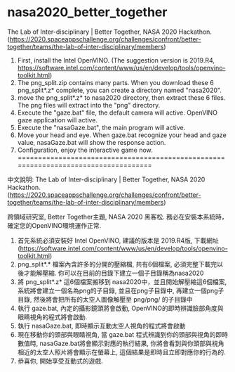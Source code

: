 # nasa2020_better_together

The Lab of Inter-disciplinary | Better Together, NASA 2020 Hackathon.
(https://2020.spaceappschallenge.org/challenges/confront/better-together/teams/the-lab-of-inter-disciplinary/members)

1. First, install the Intel OpenVINO. (The suggestion version is 2019.R4, https://software.intel.com/content/www/us/en/develop/tools/openvino-toolkit.html)
2. The png_split.zip contains many parts. When you download these 6 png_split*.z* complete, you can create a directory named "nasa2020".
3. move the png_split*.z* to nasa2020 directory, then extract these 6 files. The png files will extract into the "png" directory.
4. Execute the "gaze.bat" file, the default camera will active. OpenVINO gaze application will active.
5. Execute the "nasaGaze.bat", the main program will active.
6. Move your head and eye. When gaze.bat recognize your head and gaze value, nasaGaze.bat will show the response action.
7. Configuration, enjoy the interactive game now.
====================================================================================

中文說明:
The Lab of Inter-disciplinary | Better Together, NASA 2020 Hackathon.
(https://2020.spaceappschallenge.org/challenges/confront/better-together/teams/the-lab-of-inter-disciplinary/members)

跨領域研究室, Better Together主題, NASA 2020 黑客松.
務必在安裝本系統時，確定您的OpenVINO環境運作正常.

1. 首先系統必須安裝好 Intel OpenVINO, 建議的版本是 2019.R4版, 下載網址(https://software.intel.com/content/www/us/en/develop/tools/openvino-toolkit.html)
2. png_split*.* 檔案內含許多的分開的壓縮檔, 共有6個檔案, 必須完整下載完以後才能解壓縮. 
   你可以在目前的目錄下建立一個子目錄稱為nasa2020
3. 將 png_split*.z* 這6個檔案搬移到 nasa2020中，並且開始解壓縮這6個檔案, 系統將會建立一個名為png的子目錄, 並且在png子目錄中, 再建立一個png子目錄, 然後將會把所有的太空人圖像解壓至 png/png/ 的子目錄中
4. 執行 gaze.bat, 內定的攝影鏡頭將會啟動, OpenVINO的即時辨識臉部角度與眼睛視角的程式將會啟動.
5. 執行 nasaGaze.bat, 即時顯示互動太空人視角的程式將會啟動
6. 現在移動你的頭部與眼睛視角, 當 gaze.bat 程式辨識到你的頭部與視角的即時數值時, nasaGaze.bat將會顯示對應的執行結果, 你將會看到與你頭部與視角相近的太空人照片將會顯示在螢幕上, 這個結果是即時且立即對應你的行為的.
7. 恭喜你, 開始享受互動式的遊戲.
